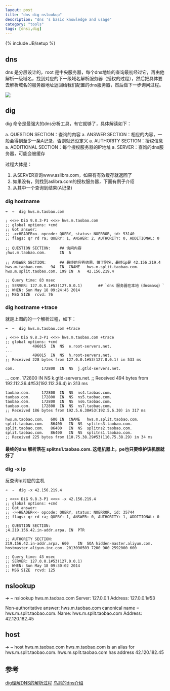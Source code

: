 ```yaml
---
layout: post
title: "dns dig nslookup"
description: "dns 's basic knowledge and usage"
category: "tools"
tags: [dnsi,dig]
---
```

{% include JB/setup %}

## dns 

dns 是分层设计的，root 是中央服务器，每个dns地址的查询最初经过它，再由他解析一级域名，找到对应的下一级域名解析服务器（授权的过程），然后把具体要去解析域名的服务器地址返回给我们配置的dns服务器，然后做下一步询问过程。


![](http://yunpan.taobao.com/share/json/GetPhotoTag.do?info=93EjWHMHg&pInfo=A3YjLHQv&zoomSize=1000&app_name=)

## dig

dig 命令是最强大的dns分析工具，有它就够了，具体解读如下：

a. QUESTION SECTION：查询的内容
a. ANSWER SECTION：相应的内容，一般会得到至少一条A记录，否则就还没定义
a. AUTHORITY SECTION：授权信息
a. ADDITIONAL SECTION：每个授权服务器的IP地址
a. SERVER：查询的dns服务器，可能会被缓存

过程大体是：
1. 从SERVER查询www.aslibra.com，如果有有效缓存就返回了
2. 如果没有，则找到aslibra.com的授权服务器，下面有例子介绍
3. 从其中一个查询到结果(A记录)

### dig hostname

    ➜  ~  dig hws.m.taobao.com

    ; <<>> DiG 9.8.3-P1 <<>> hws.m.taobao.com
    ;; global options: +cmd
    ;; Got answer:
    ;; ->>HEADER<<- opcode: QUERY, status: NOERROR, id: 53140
    ;; flags: qr rd ra; QUERY: 1, ANSWER: 2, AUTHORITY: 0, ADDITIONAL: 0

    ;; QUESTION SECTION:    ## 询问内容
    ;hws.m.taobao.com.      IN  A

    ;; ANSWER SECTION:      ## 最终的应答结果，做了别名，最终ip是 42.156.219.4
    hws.m.taobao.com.   94  IN  CNAME   hws.m.split.taobao.com.
    hws.m.split.taobao.com. 199 IN  A   42.156.219.4

    ;; Query time: 83 msec
    ;; SERVER: 127.0.0.1#53(127.0.0.1)       ## `dns 服务器在本地（dnsmasq）`
    ;; WHEN: Sun May 18 09:24:45 2014
    ;; MSG SIZE  rcvd: 76

### dig hostname +trace

就是上图的的一个解析过程，如下：

    ➜  ~  dig hws.m.taobao.com +trace

    ; <<>> DiG 9.8.3-P1 <<>> hws.m.taobao.com +trace
    ;; global options: +cmd
    .           496015  IN  NS  e.root-servers.net.
    ...
    .           496015  IN  NS  h.root-servers.net.
    ;; Received 228 bytes from 127.0.0.1#53(127.0.0.1) in 533 ms

    com.            172800  IN  NS  j.gtld-servers.net.
   ... 
    com.            172800  IN  NS  k.gtld-servers.net.
    ;; Received 494 bytes from 192.112.36.4#53(192.112.36.4) in 313 ms

    taobao.com.     172800  IN  NS  ns4.taobao.com.
    taobao.com.     172800  IN  NS  ns5.taobao.com.
    taobao.com.     172800  IN  NS  ns6.taobao.com.
    taobao.com.     172800  IN  NS  ns7.taobao.com.
    ;; Received 186 bytes from 192.5.6.30#53(192.5.6.30) in 317 ms

    hws.m.taobao.com.   600 IN  CNAME   hws.m.split.taobao.com.
    split.taobao.com.   86400   IN  NS  splitns3.taobao.com.
    split.taobao.com.   86400   IN  NS  splitns2.taobao.com.
    split.taobao.com.   86400   IN  NS  splitns1.taobao.com.
    ;; Received 225 bytes from 110.75.38.29#53(110.75.38.29) in 34 ms

#### 最终的dns 解析落在 splitns1.taobao.com. 这组机器上，pe也只要维护该机器就好了

### dig -x ip

反查询ip对应的主机

    ➜  ~  dig -x 42.156.219.4

    ; <<>> DiG 9.8.3-P1 <<>> -x 42.156.219.4
    ;; global options: +cmd
    ;; Got answer:
    ;; ->>HEADER<<- opcode: QUERY, status: NOERROR, id: 35744
    ;; flags: qr rd ra; QUERY: 1, ANSWER: 0, AUTHORITY: 1, ADDITIONAL: 0

    ;; QUESTION SECTION:
    ;4.219.156.42.in-addr.arpa. IN  PTR

    ;; AUTHORITY SECTION:
    219.156.42.in-addr.arpa. 600    IN  SOA hidden-master.aliyun.com. hostmaster.aliyun-inc.com. 2013090503 7200 900 2592000 600

    ;; Query time: 43 msec
    ;; SERVER: 127.0.0.1#53(127.0.0.1)
    ;; WHEN: Sun May 18 09:30:02 2014
    ;; MSG SIZE  rcvd: 125


## nslookup

➜  ~  nslookup hws.m.taobao.com
Server:     127.0.0.1
Address:    127.0.0.1#53

Non-authoritative answer:
hws.m.taobao.com    canonical name = hws.m.split.taobao.com.
Name:   hws.m.split.taobao.com
Address: 42.120.182.45

## host

➜  ~  host hws.m.taobao.com
hws.m.taobao.com is an alias for hws.m.split.taobao.com.
hws.m.split.taobao.com has address 42.120.182.45


## 参考

[dig理解DNS的解析过程](http://www.aslibra.com/blog/post/use_dig_dns_check.php)
[鸟哥的dns介绍](http://linux.vbird.org/linux_server/0350dns.php)
